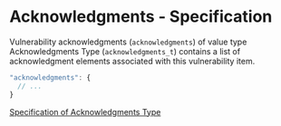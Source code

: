 # Acknowledgments - Specification

Vulnerability acknowledgments (`acknowledgments`) of value type Acknowledgments
Type (`acknowledgments_t`) contains a list of acknowledgment elements associated
with this vulnerability item.

```javascript
"acknowledgments": {
  // ...
}
```

[Specification of Acknowledgments Type](../../types/acknowledgments-spec.en.md)
